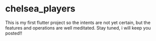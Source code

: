 # chelsea_players

This is my first flutter project so the intents are not yet certain, but the features and operations are well meditated.
Stay tuned, i will keep you posted!!
